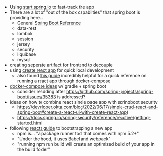 - Using [start.spring.io](https://start.spring.io/#!type=gradle-project&language=java&platformVersion=3.1.1&packaging=jar&jvmVersion=17&groupId=com.digiron&artifactId=hype&name=hype&description=Hype%20project%20for%20coding%20exercise&packageName=com.digiron.hype&dependencies=data-rest,lombok,session,jersey,security,liquibase,mysql) to fast-track the app
- There are a lot of "out of the box capabilties" that spring boot is providing here...
    - General [Spring Boot Reference](https://docs.spring.io/spring-boot/docs/current/reference/html/)
    - data-rest
    - lombok
    - session
    - jersey
    - security
    - liquibase
    - mysql
- creating seperate artifact for frontend to decouple
- using [create react app](https://legacy.reactjs.org/docs/create-a-new-react-app.html#create-react-app) for quick local development
  - also found [this guide](https://medium.com/bb-tutorials-and-thoughts/react-local-development-with-docker-compose-5a247710f997) incredibly helpful for a quick reference on running a react app through docker-compose
- [docker-compose ideas](https://github.com/lombocska/spring-boot-outbox-transactional-sample) w/ gradle + spring boot
  - consider readding after https://github.com/spring-projects/spring-boot/issues/35383 is addressed?
- ideas on how to combine react single page app with springboot security
  - https://developer.okta.com/blog/2022/06/17/simple-crud-react-and-spring-boot#create-a-react-ui-with-create-react-app) 
  - https://docs.spring.io/spring-security/reference/reactive/getting-started.html
- following [reacts guide](https://legacy.reactjs.org/docs/create-a-new-react-app.html#more-flexible-toolchains) to bootstrapping a new app
  - npm is... "a package runner tool that comes with npm 5.2+"
  - "Under the hood, it uses Babel and webpack"
  - "running npm run build will create an optimized build of your app in the build folder"